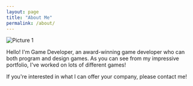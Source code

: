 ```yaml
---
layout: page
title: "About Me"
permalink: /about/
---
```


![Picture 1](/assets/abountme.png)

Hello! I'm Game Developer, an award-winning game developer who can both program and design games. As you can see from my impressive portfolio, I've worked on lots of different games!

If you're interested in what I can offer your company, please contact me!
